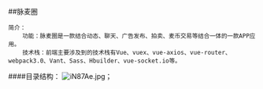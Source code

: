 ##脉麦圈

~~~
简介：
    功能：脉麦圈是一款结合动态、聊天、广告发布、拍卖、麦币交易等结合一体的一款APP应用。
    技术栈：前端主要涉及到的技术栈有Vue、vuex、vue-axios、vue-router、webpack3.0、Vant、Sass、Hbuilder、vue-socket.io等。
~~~

####目录结构：
![iN87Ae.jpg](https://s1.ax1x.com/2018/10/12/iN87Ae.jpg)；


